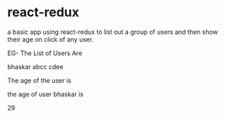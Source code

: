 # react-redux
a basic app using react-redux to list out a group of users and then show their age on click of any user.


EG-
The List of Users Are

bhaskar
abcc
cdee

The age of the user is

the age of user bhaskar is

29
